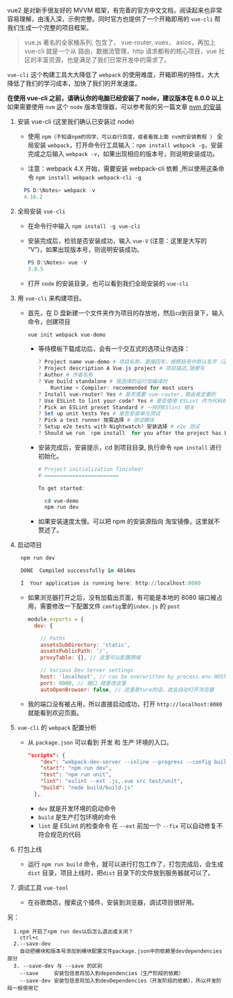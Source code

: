 vue2 是对新手很友好的 MVVM 框架，有完善的官方中文文档，阅读起来也非常容易理解，由浅入深，示例完整。同时官方也提供了一个开箱即用的 `vue-cli` 帮我们生成一个完整的项目框架。

> vue.js 著名的全家桶系列, 包含了， vue-router, vuex， axios，再加上 vue-cli 就是一个从 路由，数据流管理，http 请求都有的核心项目，vue 社区的丰富资源，也是满足了我们日常开发中的需求了。

`vue-cli` 这个构建工具大大降低了 `webpack` 的使用难度，开箱即用的特性，大大降低了我们的学习成本，加快了我们的开发速度。

**在使用 vue-cli 之前，请确认你的电脑已经安装了 node，建议版本在 8.0.0 以上**
如果需要使用 `nvm` 这个 `node` 版本管理器，可以参考我的另一篇文章 [nvm 的安装](https://blog.csdn.net/wulala_hei/article/details/80531166)

1. 安装 vue-cli (这里我们确认已安装过 node)

   - 使用 `npm（不知道npm的同学，可以自行百度，或者看我上面 nvm的安装教程 ）` 全局安装 `webpack`，打开命令行工具输入：`npm install webpack -g`，安装完成之后输入 `webpack -v`，如果出现相应的版本号，则说明安装成功。

   - 注意：webpack 4.X 开始，需要安装 webpack-cli 依赖 ,所以使用这条命令 `npm install webpack webpack-cli -g`

   ```powershell
     PS D:\Notes> webpack -v
     4.16.2
   ```

2. 全局安装 `vue-cli`

   - 在命令行中输入 `npm install -g vue-cli`

   - 安装完成后，检验是否安装成功，输入 `vue-V` (注意：这里是大写的 “V”)，如果出现版本号，则说明安装成功。

     ```powershell
     PS D:\Notes> vue -V
     3.0.5
     ```

   - 打开 `node` 的安装目录，也可以看到我们全局安装的 `vue-cli`

3. 用 `vue-cli` 来构建项目。

   - 首先，在 D 盘新建一个文件夹作为项目的存放地，然后`cd`到目录下，输入命令，创建项目

     ```powershell
     vue init webpack vue-demo
     ```


      - 等待模板下载成功后，会有一个交互式的选项让你选择：

        ```powershell
        ? Project name vue-demo # 项目名称，直接回车，按照括号中默认名字（注意这里的名字不能有大写字母，如果有会报错Sorry, name can no longer contain capital letters），阮一峰老师博客为什么文件名要小写 ，可以参考一下。
        ? Project description A Vue.js project # 项目描述,随便写
        ? Author # 作者名称
        ? Vue build standalone # 我选择的运行加编译时
        	Runtime + Compiler: recommended for most users
        ? Install vue-router? Yes # 是否需要 vue-router，路由肯定要的
        ? Use ESLint to lint your code? Yes # 是否使用 ESLint 作为代码规范.
        ? Pick an ESLint preset Standard # 一样的ESlint 相关
        ? Set up unit tests Yes # 是否安装单元测试
        ? Pick a test runner 按需选择 # 测试模块
        ? Setup e2e tests with Nightwatch? 安装选择 # e2e 测试
        ? Should we run `npm install` for you after the project has been created? (recommended) npm # 包管理器，我选的NPM

        ```

      - 安装完成后，安装提示，cd 到项目目录, 执行命令 `npm install` 进行初始化。

        ```powershell
        # Project initialization finished!
        # ========================

        To get started:

          cd vue-demo
          npm run dev
        ```

      - 如果安装速度太慢。可以把 npm 的安装源指向 淘宝镜像，这里就不赘述了。

4. 启动项目

   ```powershell
    npm run dev

    DONE  Compiled successfully in 4014ms

    I  Your application is running here: http://localhost:8080
   ```

   - 如果浏览器打开之后，没有加载出页面，有可能是本地的 8080 端口被占用，需要修改一下配置文件 `config`里的`index.js` 的 `post`

     ```js
     module.exports = {
       dev: {

         // Paths
         assetsSubDirectory: 'static',
         assetsPublicPath: '/',
         proxyTable: {}, // 这里可以配置跨域

         // Various Dev Server settings
         host: 'localhost', // can be overwritten by process.env.HOST
         port: 8080, // 端口 就是改这里
         autoOpenBrowser: false, // 这里是ture的话，就会自动打开浏览器

     ```

   - 我的端口没有被占用，所以直接启动成功，打开 `http://localhost:8080` 就能看到欢迎页面。

5. `vue-cli` 的 `webpack` 配置分析

   - 从 `package.json` 可以看到 开发 和 生产 环境的入口。

     ```json
     "scripts": {
         "dev": "webpack-dev-server --inline --progress --config build/webpack.dev.conf.js",
         "start": "npm run dev",
         "test": "npm run unit",
         "lint": "eslint --ext .js,.vue src test/unit",
         "build": "node build/build.js"
       },
     ```

     - `dev` 就是开发环境的启动命令
     - `build` 是生产打包环境的命令
     - `lint` 是 ESLint 的检查命令 在 `--ext` 前加一个 `--fix` 可以自动修复不符合规范的代码

6. 打包上线

   - 运行 `npm run build` 命令，就可以进行打包工作了，打包完成后，会生成 `dist` 目录，项目上线时，把`dist` 目录下的文件放到服务器就可以了。

7. 调试工具 `vue-tool`
   - 在谷歌商店，搜索这个插件，安装到浏览器，调试项目很好用。

另：

```
  1.npm 开启了npm run dev以后怎么退出或关闭？
    ctrl+c
  2.--save-dev
    自动把模块和版本号添加到模块配置文件package.json中的依赖里devdependencies部分
  3. --save-dev 与 --save 的区别
    --save     安装包信息将加入到dependencies（生产阶段的依赖）
    --save-dev 安装包信息将加入到devDependencies（开发阶段的依赖），所以开发阶段一般使用它
```
